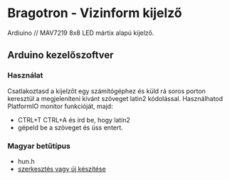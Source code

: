 # Bragotron - Vizinform kijelző
Ardiuino // MAV7219 8x8 LED mártix alapú kijelző.

## Arduino kezelőszoftver
### Használat
Csatlakoztasd a kijelzőt egy számítógéphez és küld rá soros porton keresztül a megjeleníteni kívánt szöveget latin2 kódolással. Használhatod PlatformIO monitor funkcióját, majd:
- CTRL+T CTRL+A és írd be, hogy latin2
- gépeld be a szöveget és üss entert.

### Magyar betűtípus
- hun.h
- [szerkesztés vagy új készítése](https://pjrp.github.io/MDParolaFontEditor)

